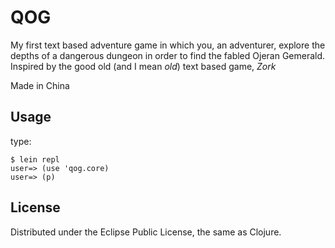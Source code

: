 # QOG

My first text based adventure game in which you, an adventurer, explore the depths of a dangerous dungeon in order to find the fabled Ojeran Gemerald.
Inspired by the good old (and I mean *old*) text based game, *Zork*

Made in China

## Usage

type:

    $ lein repl
    user=> (use 'qog.core)
    user=> (p)

## License

Distributed under the Eclipse Public License, the same as Clojure.
